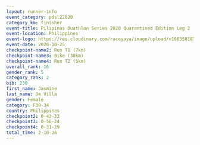 ```yaml
--- 
layout: runner-info 
event_category: pdsl22020 
category_km: finisher 
event-title: Pilipinas Duathlon Series 2020 Quarantined Edition Leg 2  
event-location: Philippines 
event-logo: https://res.cloudinary.com/raceyaya/image/upload/v1603581872/41E92198-22DE-4F19-946A-F3E262850A63_n9inde.png 
event-date: 2020-10-25 
checkpoint-name2: Run T1 (7km)  
checkpoint-name3: Bike (30km) 
checkpoint-name4: Run T2 (5km) 
overall_rank: 16
gender_rank: 5
category_rank: 2
bib: 230
first_name: Jasmine
last_name: De Villa
gender: Female
category: F30-34
country: Philippines
checkpoint2: 0-42-33
checkpoint3: 0-56-24
checkpoint4: 0-31-29
total_time: 2-10-26
--- 
```

